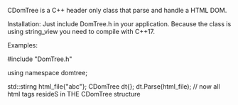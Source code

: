 CDomTree is a C++ header only class that parse and handle a HTML DOM.

Installation: Just include DomTree.h in your application.
Because the class is using string_view you need to compile with C++17.

Examples:

#include "DomTree.h"

using namespace domtree;

std::stirng html_file{"<html><body>abc</div></html>"};
CDomTree dt{};
dt.Parse(html_file);	// now all html tags resideS in THE CDomTree structure
